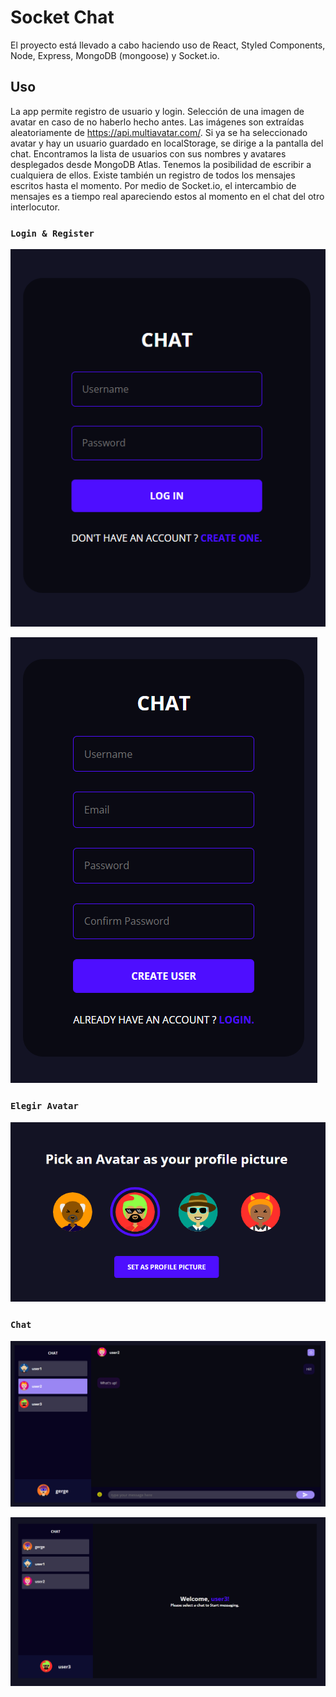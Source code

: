 # Socket Chat

El proyecto está llevado a cabo haciendo uso de React, Styled Components, Node, Express, MongoDB (mongoose) y Socket.io.

## Uso

La app permite registro de usuario y login. Selección de una imagen de avatar en caso de no haberlo hecho antes. Las imágenes son extraídas aleatoriamente de https://api.multiavatar.com/. Si ya se ha seleccionado avatar y hay un usuario guardado en localStorage, se dirige a la pantalla del chat. Encontramos la lista de usuarios con sus nombres y avatares desplegados desde MongoDB Atlas. Tenemos la posibilidad de escribir a cualquiera de ellos. Existe también un registro de todos los mensajes escritos hasta el momento. Por medio de Socket.io, el intercambio de mensajes es a tiempo real apareciendo estos al momento en el chat del otro interlocutor.

### `Login & Register`





![clickList](client/assets/loginChat.PNG) 

![clickList](client/assets/registerChat.PNG)





### `Elegir Avatar`





![clickList](client/assets/avatarChat.PNG)





### `Chat`





![clickList](client/assets/chatSelected.PNG)

![clickList](client/assets/chatUnselected.PNG)


